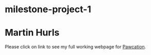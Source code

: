 # milestone-project-1
# Martin Hurls
Please click on link to see my full working webpage for [Pawcation](https://8000-ea915222-bdd1-4865-9cdd-4edac2156b7a.ws-eu01.gitpod.io/).
